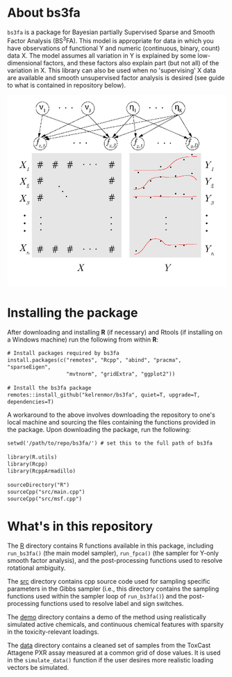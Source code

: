 # About bs3fa

`bs3fa` is a package for Bayesian partially Supervised Sparse and Smooth Factor Analysis (BS<sup>3</sup>FA). This model is appropriate for data in which you have observations of functional Y and numeric (continuous, binary, count) data X. The model assumes all variation in Y is explained by some low-dimensional factors, and these factors also explain part (but not all) of the variation in X. This library can also be used when no 'supervising' X data are available and smooth unsupervised factor analysis is desired (see guide to what is contained in repository below).

![Visual representation of the data structure and assumed model structure.](figXY_latent.png)

# Installing the package

After downloading and installing **R** (if necessary) and Rtools (if installing on a Windows machine) run the following from within **R**:
```
# Install packages required by bs3fa
install.packages(c("remotes", "Rcpp", "abind", "pracma", "sparseEigen", 
                   "mvtnorm", "gridExtra", "ggplot2")) 

# Install the bs3fa package
remotes::install_github("kelrenmor/bs3fa", quiet=T, upgrade=T, dependencies=T)
```

A workaround to the above involves downloading the repository to one's local machine and sourcing the files containing the functions provided in the package. Upon downloading the package, run the following:

```
setwd('/path/to/repo/bs3fa/') # set this to the full path of bs3fa

library(R.utils)
library(Rcpp)
library(RcppArmadillo)

sourceDirectory("R")
sourceCpp("src/main.cpp")
sourceCpp("src/msf.cpp")
```

# What's in this repository

The [R](R) directory contains R functions available in this package, including `run_bs3fa()` (the main model sampler), `run_fpca()` (the sampler for Y-only smooth factor analysis), and the post-processing functions used to resolve rotational ambiguity.

The [src](src) directory contains cpp source code used for sampling specific parameters in the Gibbs sampler (i.e., this directory contains the sampling functions used within the sampler loop of `run_bs3fa()`) and the post-processing functions used to resolve label and sign switches.

The [demo](demo) directory contains a demo of the method using realistically simulated active chemicals, and continuous chemical features with sparsity in the toxicity-relevant loadings.

The [data](data) directory contains a cleaned set of samples from the ToxCast Attagene PXR assay measured at a common grid of dose values. It is used in the `simulate_data()` function if the user desires more realistic loading vectors be simulated.
